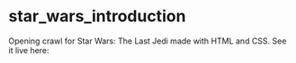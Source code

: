 # star_wars_introduction
Opening crawl for Star Wars: The Last Jedi made with HTML and CSS. See it live here:
